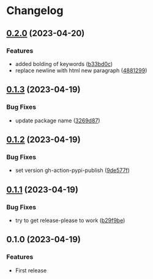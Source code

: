 # Changelog

## [0.2.0](https://github.com/Smeds/mkdocs_yaml_schema_plugin/compare/v0.1.3...v0.2.0) (2023-04-20)


### Features

* added bolding of keywords ([b33bd0c](https://github.com/Smeds/mkdocs_yaml_schema_plugin/commit/b33bd0c1326c3a1f29fb2959e240bf9f2738d21c))
* replace newline with html new paragraph ([4881299](https://github.com/Smeds/mkdocs_yaml_schema_plugin/commit/4881299e6c5a91c2fa5349beecab0c87f72e6fe8))

## [0.1.3](https://github.com/Smeds/mkdocs_yaml_schema_plugin/compare/v0.1.2...v0.1.3) (2023-04-19)


### Bug Fixes

* update package name ([3269d87](https://github.com/Smeds/mkdocs_yaml_schema_plugin/commit/3269d87c12e5dd45f00fc811bf4806cc7d57ec1e))

## [0.1.2](https://github.com/Smeds/mkdocs_yaml_schema_plugin/compare/v0.1.1...v0.1.2) (2023-04-19)


### Bug Fixes

* set version gh-action-pypi-publish ([9de577f](https://github.com/Smeds/mkdocs_yaml_schema_plugin/commit/9de577f308a450bf38a7497ecd21563f5affd235))

## [0.1.1](https://github.com/Smeds/mkdocs_yaml_schema_plugin/compare/v0.1.0...v0.1.1) (2023-04-19)


### Bug Fixes

* try to get release-please to work ([b29f9be](https://github.com/Smeds/mkdocs_yaml_schema_plugin/commit/b29f9beb2646810ff8c251deec28ba38ee2d9f97))

## 0.1.0 (2023-04-19)


### Features

* First release
